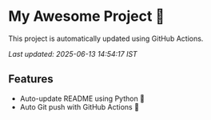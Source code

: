 # My Awesome Project 🚀

This project is automatically updated using GitHub Actions.

_Last updated: 2025-06-13 14:54:17 IST_

## Features
- Auto-update README using Python 🐍
- Auto Git push with GitHub Actions 🤖
